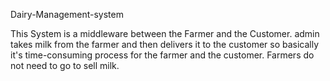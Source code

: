  Dairy-Management-system

This System is a middleware between the Farmer and the Customer. 
admin takes milk from the farmer and then delivers it to the customer so basically it's time-consuming process for the farmer and the customer.
Farmers do not need to go to sell milk.
